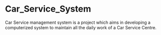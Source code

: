 # Car_Service_System
Car Service management system is a project which aims in developing a computerized system to maintain all the daily work of a Car Service Centre.
